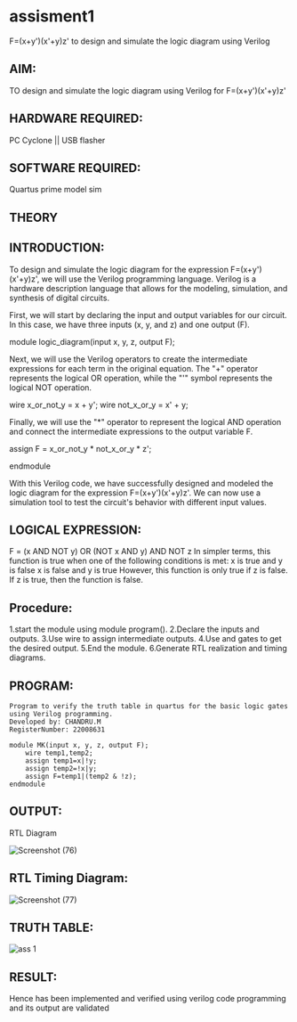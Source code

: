 # assisment1

 F=(x+y')(x'+y)z' to design and simulate the logic diagram using Verilog
 
## AIM:

TO design and simulate the logic diagram using Verilog for F=(x+y')(x'+y)z'

## HARDWARE REQUIRED:

PC Cyclone || USB flasher

## SOFTWARE REQUIRED:

Quartus prime model sim

## THEORY
## INTRODUCTION:

To design and simulate the logic diagram for the expression F=(x+y')(x'+y)z', we will use the Verilog programming language. Verilog is a hardware description language that allows for the modeling, simulation, and synthesis of digital circuits.

First, we will start by declaring the input and output variables for our circuit. In this case, we have three inputs (x, y, and z) and one output (F).

module logic_diagram(input x, y, z, output F);

Next, we will use the Verilog operators to create the intermediate expressions for each term in the original equation. The "+" operator represents the logical OR operation, while the "'" symbol represents the logical NOT operation.

wire x_or_not_y = x + y';
wire not_x_or_y = x' + y;

Finally, we will use the "*" operator to represent the logical AND operation and connect the intermediate expressions to the output variable F.

assign F = x_or_not_y * not_x_or_y * z';

endmodule

With this Verilog code, we have successfully designed and modeled the logic diagram for the expression F=(x+y')(x'+y)z'. We can now use a simulation tool to test the circuit's behavior with different input values.
 
## LOGICAL EXPRESSION:
 
 F = (x AND NOT y) OR (NOT x AND y) AND NOT z
In simpler terms, this function is true when one of the following conditions is met:
x is true and y is false
x is false and y is true
However, this function is only true if z is false. If z is true, then the function is false.

## Procedure:

1.start the module using module program().
2.Declare the inputs and outputs.
3.Use wire to assign intermediate outputs.
4.Use and gates to get the desired output.
5.End the module.
6.Generate RTL realization and timing diagrams.

## PROGRAM:
```
Program to verify the truth table in quartus for the basic logic gates using Verilog programming. 
Developed by: CHANDRU.M 
RegisterNumber: 22008631

module MK(input x, y, z, output F);
    wire temp1,temp2;
    assign temp1=x|!y;
    assign temp2=!x|y;
    assign F=temp1|(temp2 & !z);
endmodule
```

## OUTPUT:
RTL Diagram

![Screenshot (76)](https://user-images.githubusercontent.com/119393023/214293497-767aecae-ae8c-4976-8de6-78e1df966f86.png)

## RTL Timing Diagram:

![Screenshot (77)](https://user-images.githubusercontent.com/119393023/214293681-46db98a4-43d1-4c8b-bae7-2bc38887b27d.png)

## TRUTH TABLE:

![ass 1](https://user-images.githubusercontent.com/119393023/214294649-d33b72a2-57bb-4b75-8b6f-2bfa78d7b509.jpg)


## RESULT:
Hence  has been implemented and verified using verilog code programming and its output are validated

